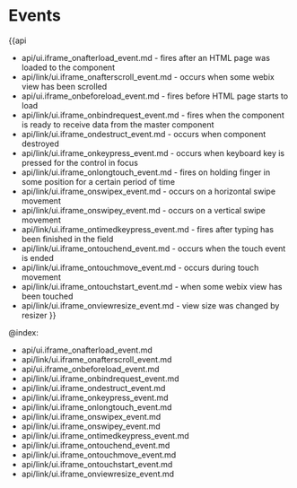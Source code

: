 Events
=======

{{api
- api/ui.iframe_onafterload_event.md - fires after an HTML page was loaded to the component
- api/link/ui.iframe_onafterscroll_event.md - occurs when some webix view has been scrolled
- api/ui.iframe_onbeforeload_event.md - fires before HTML page starts to load
- api/link/ui.iframe_onbindrequest_event.md - fires when the component is ready to receive data from the master component
- api/link/ui.iframe_ondestruct_event.md - occurs when component destroyed
- api/link/ui.iframe_onkeypress_event.md - occurs when keyboard key is pressed for the control in focus
- api/link/ui.iframe_onlongtouch_event.md - fires on holding finger in some position for a certain period of time
- api/link/ui.iframe_onswipex_event.md - occurs on a horizontal swipe movement
- api/link/ui.iframe_onswipey_event.md - occurs on a vertical swipe movement
- api/link/ui.iframe_ontimedkeypress_event.md - fires after typing has been finished in the field
- api/link/ui.iframe_ontouchend_event.md - occurs when the touch event is ended
- api/link/ui.iframe_ontouchmove_event.md - occurs during touch movement
- api/link/ui.iframe_ontouchstart_event.md - when some webix view has been touched
- api/link/ui.iframe_onviewresize_event.md - view size was changed by resizer
}}

@index:
- api/ui.iframe_onafterload_event.md
- api/link/ui.iframe_onafterscroll_event.md
- api/ui.iframe_onbeforeload_event.md
- api/link/ui.iframe_onbindrequest_event.md
- api/link/ui.iframe_ondestruct_event.md
- api/link/ui.iframe_onkeypress_event.md
- api/link/ui.iframe_onlongtouch_event.md
- api/link/ui.iframe_onswipex_event.md
- api/link/ui.iframe_onswipey_event.md
- api/link/ui.iframe_ontimedkeypress_event.md
- api/link/ui.iframe_ontouchend_event.md
- api/link/ui.iframe_ontouchmove_event.md
- api/link/ui.iframe_ontouchstart_event.md
- api/link/ui.iframe_onviewresize_event.md



